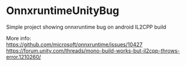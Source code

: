 # OnnxruntimeUnityBug
Simple project showing onnxruntime bug on android IL2CPP build

More info:  
https://github.com/microsoft/onnxruntime/issues/10427  
https://forum.unity.com/threads/mono-build-works-but-il2cpp-throws-error.1210260/  
